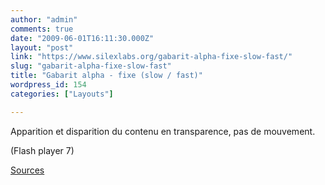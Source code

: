 ```yaml
---
author: "admin"
comments: true
date: "2009-06-01T16:11:30.000Z"
layout: "post"
link: "https://www.silexlabs.org/gabarit-alpha-fixe-slow-fast/"
slug: "gabarit-alpha-fixe-slow-fast"
title: "Gabarit alpha - fixe (slow / fast)"
wordpress_id: 154
categories: ["Layouts"]

---
```

Apparition et disparition du contenu en transparence,
pas de mouvement.

(Flash player 7)

[Sources](http://wp-manager.silex-ria.org/wp-content/uploads/2009/06/layout_alpha_fixe.zip)

